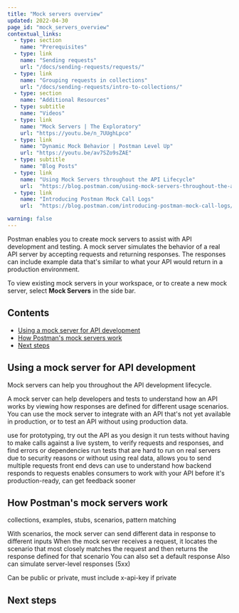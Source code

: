 ```yaml
---
title: "Mock servers overview"
updated: 2022-04-30
page_id: "mock_servers_overview"
contextual_links:
  - type: section
    name: "Prerequisites"
  - type: link
    name: "Sending requests"
    url: "/docs/sending-requests/requests/"
  - type: link
    name: "Grouping requests in collections"
    url: "/docs/sending-requests/intro-to-collections/"
  - type: section
    name: "Additional Resources"
  - type: subtitle
    name: "Videos"
  - type: link
    name: "Mock Servers | The Exploratory"
    url: "https://youtu.be/n_7UUghLpco"
  - type: link
    name: "Dynamic Mock Behavior | Postman Level Up"
    url: "https://youtu.be/av7SZo9sZAE"
  - type: subtitle
    name: "Blog Posts"
  - type: link
    name: "Using Mock Servers throughout the API Lifecycle"
    url:  "https://blog.postman.com/using-mock-servers-throughout-the-api-lifecycle/"
  - type: link
    name: "Introducing Postman Mock Call Logs"
    url:  "https://blog.postman.com/introducing-postman-mock-call-logs/"

warning: false
---
```


Postman enables you to create mock servers to assist with API development and testing. A mock server simulates the behavior of a real API server by accepting requests and returning responses. The responses can include example data that's similar to what your API would return in a production environment.

To view existing mock servers in your workspace, or to create a new mock server, select **Mock Servers** in the side bar.

## Contents

* [Using a mock server for API development](#using-a-mock-server-for-api-development)
* [How Postman's mock servers work](#how-postmans-mock-servers-work)
* [Next steps](#next-steps)

## Using a mock server for API development

Mock servers can help you throughout the API development lifecycle.

A mock server can help developers and tests to understand how an API works by viewing how responses are defined for different usage scenarios. You can use the mock server to integrate with an API that's not yet available in production, or to test an API without using production data.

use for prototyping, try out the API as you design it
run tests without having to make calls against a live system, to verify requests and responses, and find errors or dependencies
run tests that are hard to run on real servers due to security reasons or without using real data, allows you to send multiple requests
front end devs can use to understand how backend responds to requests
enables consumers to work with your API before it's production-ready, can get feedback sooner

## How Postman's mock servers work

collections, examples, stubs, scenarios, pattern matching

With scenarios, the mock server can send different data in response to different inputs
When the mock server receives a request, it locates the scenario that most closely matches the request and then returns the response defined for that scenario
You can also set a default response
Also can simulate server-level responses (5xx)

Can be public or private, must include x-api-key if private

## Next steps
